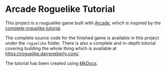 # Arcade Roguelike Tutorial

This project is a rouguelike game built with [Arcade](https://api.arcade.academy), which is inspired by the [complete roguelike tutorial](http://rogueliketutorials.com/). 

The complete source code for the finished game is available in this project under the `roguelike` folder. There is also a complete and in-depth tutorial covering building the whole thing which is available at https://roguelike.darreneberly.com/.

The tutorial has been created using [MkDocs](https://mkdocs.org).